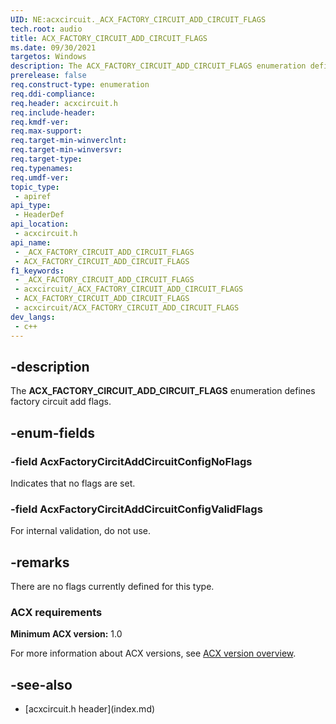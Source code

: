 ```yaml
---
UID: NE:acxcircuit._ACX_FACTORY_CIRCUIT_ADD_CIRCUIT_FLAGS
tech.root: audio
title: ACX_FACTORY_CIRCUIT_ADD_CIRCUIT_FLAGS
ms.date: 09/30/2021
targetos: Windows
description: The ACX_FACTORY_CIRCUIT_ADD_CIRCUIT_FLAGS enumeration defines factory circuit add flags.
prerelease: false
req.construct-type: enumeration
req.ddi-compliance: 
req.header: acxcircuit.h
req.include-header: 
req.kmdf-ver: 
req.max-support: 
req.target-min-winverclnt: 
req.target-min-winversvr: 
req.target-type: 
req.typenames: 
req.umdf-ver: 
topic_type:
 - apiref
api_type:
 - HeaderDef
api_location:
 - acxcircuit.h
api_name:
 - _ACX_FACTORY_CIRCUIT_ADD_CIRCUIT_FLAGS
 - ACX_FACTORY_CIRCUIT_ADD_CIRCUIT_FLAGS
f1_keywords:
 - _ACX_FACTORY_CIRCUIT_ADD_CIRCUIT_FLAGS
 - acxcircuit/_ACX_FACTORY_CIRCUIT_ADD_CIRCUIT_FLAGS
 - ACX_FACTORY_CIRCUIT_ADD_CIRCUIT_FLAGS
 - acxcircuit/ACX_FACTORY_CIRCUIT_ADD_CIRCUIT_FLAGS
dev_langs:
 - c++
---
```


## -description

The **ACX_FACTORY_CIRCUIT_ADD_CIRCUIT_FLAGS** enumeration defines factory circuit add flags.

## -enum-fields

### -field AcxFactoryCircitAddCircuitConfigNoFlags

Indicates that no flags are set.

### -field AcxFactoryCircitAddCircuitConfigValidFlags

For internal validation, do not use.

## -remarks

There are no flags currently defined for this type.

### ACX requirements

**Minimum ACX version:** 1.0

For more information about ACX versions, see [ACX version overview](/windows-hardware/drivers/audio/acx-version-overview).

## -see-also

- [acxcircuit.h header\]\(index.md\)
